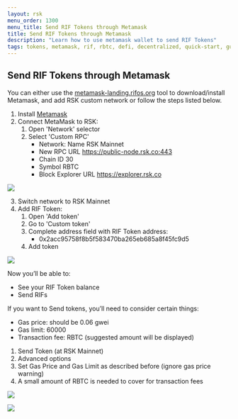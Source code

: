 ```yaml
---
layout: rsk
menu_order: 1300
menu_title: Send RIF Tokens through Metamask
title: Send RIF Tokens through Metamask
description: "Learn how to use metamask wallet to send RIF Tokens"
tags: tokens, metamask, rif, rbtc, defi, decentralized, quick-start, guides, tutorial, networks, dapps, tools, rsk, ethereum, smart-contracts, install, get-started, how-to, mainnet, testnet, contracts, wallets, web3, crypto
---
```


## Send RIF Tokens through Metamask

You can either use the [metamask-landing.rifos.org](https://metamask-landing.rifos.org/) tool to download/install Metamask, and add RSK custom network or follow the steps listed below. 

1. Install [Metamask](https://metamask.io/)
2. Connect MetaMask to RSK:
    1. Open 'Network' selector
    2. Select 'Custom RPC'
        * Network: Name RSK Mainnet        
        * New RPC URL https://public-node.rsk.co:443
        * Chain ID 30
        * Symbol RBTC
        * Block Explorer URL https://explorer.rsk.co

![](/assets/img/tutorials/send-tokens-through-metamask/metamask-settings.png)

3. Switch network to RSK Mainnet
4. Add RIF Token:
    1. Open 'Add token'
    2. Go to 'Custom token'
    3. Complete address field with RIF Token address:
        * 0x2acc95758f8b5f583470ba265eb685a8f45fc9d5
    4. Add token

![](/assets/img/tutorials/send-tokens-through-metamask/metamask-select-network.png)

Now you’ll be able to:
* See your RIF Token balance
* Send RIFs 

If you want to Send tokens, you’ll need to consider certain things:
 * Gas price: should be 0.06 gwei
 * Gas limit:  60000
 * Transaction fee: RBTC (suggested amount will be displayed)


1. Send Token (at RSK Mainnet)
2. Advanced options
3. Set Gas Price and Gas Limit as described before (ignore gas price warning)
4. A small amount of RBTC is needed to cover for transaction fees

![](/assets/img/tutorials/send-tokens-through-metamask/metamask-send-token.png)

![](/assets/img/tutorials/send-tokens-through-metamask/metamask-customize-gas.png)